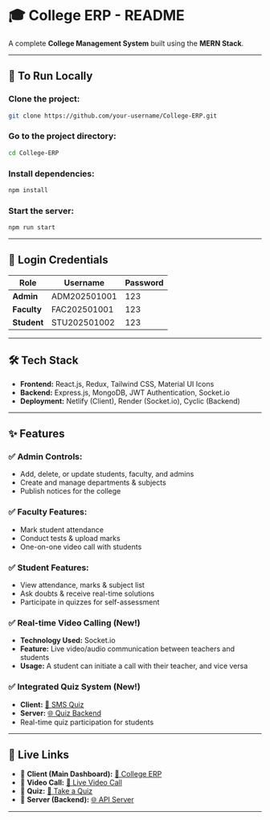 # 🎓 College ERP - README

A complete **College Management System** built using the **MERN Stack**.

---

## 🚀 To Run Locally

### Clone the project:
```sh
git clone https://github.com/your-username/College-ERP.git
```

### Go to the project directory:
```sh
cd College-ERP
```

### Install dependencies:
```sh
npm install
```

### Start the server:
```sh
npm run start
```

---

## 🔐 Login Credentials

| Role    | Username     | Password |
|---------|-------------|----------|
| **Admin**  | ADM202501001 | 123      |
| **Faculty** | FAC202501001 | 123      |
| **Student** | STU202501002 | 123      |

---

## 🛠 Tech Stack

- **Frontend:** React.js, Redux, Tailwind CSS, Material UI Icons
- **Backend:** Express.js, MongoDB, JWT Authentication, Socket.io
- **Deployment:** Netlify (Client), Render (Socket.io), Cyclic (Backend)

---

## ✨ Features

### ✅ Admin Controls:
- Add, delete, or update students, faculty, and admins
- Create and manage departments & subjects
- Publish notices for the college

### ✅ Faculty Features:
- Mark student attendance
- Conduct tests & upload marks
- One-on-one video call with students

### ✅ Student Features:
- View attendance, marks & subject list
- Ask doubts & receive real-time solutions
- Participate in quizzes for self-assessment

### ✅ Real-time Video Calling (**New!**)
- **Technology Used:** Socket.io
- **Feature:** Live video/audio communication between teachers and students
- **Usage:** A student can initiate a call with their teacher, and vice versa

### ✅ Integrated Quiz System (**New!**)
- **Client:** [📎 SMS Quiz](https://sms-quiz.netlify.app/)
- **Server:** [🌐 Quiz Backend](https://ill-blue-wildebeest-kilt.cyclic.app)
- Real-time quiz participation for students

---

## 🔗 Live Links

- 📌 **Client (Main Dashboard):** [🚀 College ERP](#)
- 📌 **Video Call:** [🎥 Live Video Call](#)
- 📌 **Quiz:** [📝 Take a Quiz](https://sms-quiz.netlify.app/)
- 📌 **Server (Backend):** [🌐 API Server](https://ill-blue-wildebeest-kilt.cyclic.app)

---
